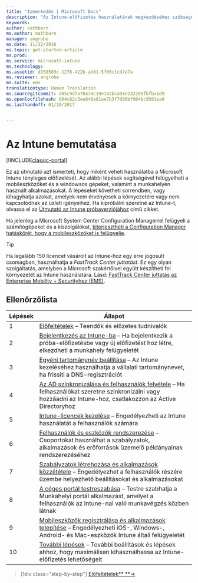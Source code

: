 ```yaml
---
title: "Ismerkedés | Microsoft Docs"
description: "Az Intune-előfizetés használatának megkezdéséhez szükséges követelmények és előfeltételek"
keywords: 
author: nathbarn
ms.author: nathbarn
manager: angrobe
ms.date: 11/22/2016
ms.topic: get-started-article
ms.prod: 
ms.service: microsoft-intune
ms.technology: 
ms.assetid: d158503c-1276-422b-ab81-5f66c1cd7e7a
ms.reviewer: angrobe
ms.suite: ems
translationtype: Human Translation
ms.sourcegitcommit: d05c9d7a78474c19e142bca94e232289fbfba1d9
ms.openlocfilehash: 804c62c3ee840a01ee7b3f7d96bf984bc9501ea0
ms.lasthandoff: 01/10/2017


---
```



# <a name="intune-quick-start-guide"></a>Az Intune bemutatása

[!INCLUDE[classic-portal](../includes/classic-portal.md)]

Ez az útmutató azt ismerteti, hogy miként veheti használatba a Microsoft Intune tényleges előfizetését. Az alábbi lépések segítségével felügyelheti a mobileszközöket és a windowsos gépeket, valamint a munkahelyén használt alkalmazásokat. A lépéseket követheti sorrendben, vagy kihagyhatja azokat, amelyek nem érvényesek a környezetére vagy nem kapcsolódnak az üzleti igényeihez. Ha kipróbálni szeretné az Intune-t, olvassa el az [Útmutató az Intune próbaverziójához](/intune/understand-explore/get-started-with-a-30-day-trial-of-microsoft-intune) című cikket.  

Ha jelenleg a Microsoft System Center Configuration Managerrel felügyeli a számítógépeket és a kiszolgálókat, [kiterjesztheti a Configuration Manager hatáskörét, hogy a mobileszközöket is felügyelje](https://docs.microsoft.com/sccm/mdm/understand/choose-between-standalone-intune-and-hybrid-mobile-device-management).

>[!TIP]
>Ha legalább 150 licencet vásárolt az Intune-hoz egy erre jogosult csomagban, használhatja a *FastTrack Center juttatást*. Ez egy olyan szolgáltatás, amelyben a Microsoft szakértőivel együtt készítheti fel környezetét az Intune használatára. Lásd: [FastTrack Center juttatás az Enterprise Mobility + Securityhez (EMS)](https://docs.microsoft.com/enterprise-mobility-security/Solutions/enterprise-mobility-fasttrack-program).

## <a name="checklist"></a>Ellenőrzőlista

| Lépések | Állapot  |
| ------------- |-------------|
| 1  | [Előfeltételek](what-to-know-before-you-start-microsoft-intune.md) – Teendők és előzetes tudnivalók|
| 2 |  [Bejelentkezés az Intune-ba](start-with-a-paid-subscription-to-microsoft-intune-step-1.md) – Ha bejelentkezik a próba-előfizetésbe vagy új előfizetést hoz létre, elkezdheti a munkahely felügyeletét   |  
| 3 | [Egyéni tartománynév beállítása](start-with-a-paid-subscription-to-microsoft-intune-step-2.md) – Az Intune kezeléséhez használhatja a vállalati tartománynevet, ha frissíti a DNS-regisztrációt   |
| 4 | [Az AD szinkronizálása és felhasználók felvétele](start-with-a-paid-subscription-to-microsoft-intune-step-3.md) – Ha felhasználókat szeretne szinkronizálni vagy hozzáadni az Intune-hoz, csatlakozzon az Active Directoryhoz  |
| 5 | [Intune-licencek kezelése](start-with-a-paid-subscription-to-microsoft-intune-step-4.md) – Engedélyezheti az Intune használatát a felhasználók számára|
| 6 | [Felhasználók és eszközök rendszerezése](start-with-a-paid-subscription-to-microsoft-intune-step-5.md) – Csoportokat használhat a szabályzatok, alkalmazások és erőforrások üzemelő példányainak rendszerezéséhez |
| 7 | [Szabályzatok létrehozása és alkalmazások közzététele](start-with-a-paid-subscription-to-microsoft-intune-step-6.md) – Engedélyezhet a felhasználók részére üzembe helyezhető beállításokat és alkalmazásokat |
| 8 | [A céges portál testreszabása](start-with-a-paid-subscription-to-microsoft-intune-step-7.md) – Testre szabhatja a Munkahelyi portál alkalmazást, amelyet a felhasználók az Intune-nal való munkavégzés közben látnak  |
| 9 | [Mobileszközök regisztrálása és alkalmazások telepítése](start-with-a-paid-subscription-to-microsoft-intune-step-8.md) – Engedélyezheti iOS-, Windows-, Android- és Mac-eszközök Intune általi felügyeletét |
|10 | [További lépések](post-configuration-tasks.md) – További beállítások és lépések ahhoz, hogy maximálisan kihasználhassa az Intune-előfizetés lehetőségeit|


>[!div class="step-by-step"]
[Előfeltételek** **&rarr;](what-to-know-before-you-start-microsoft-intune.md)

